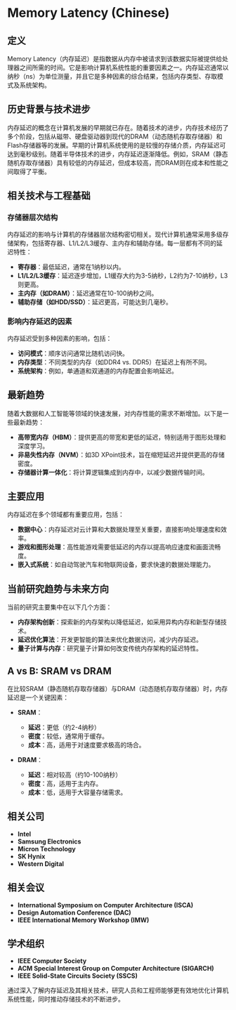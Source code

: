 # Memory Latency (Chinese)

## 定义

Memory Latency（内存延迟）是指数据从内存中被请求到该数据实际被提供给处理器之间所需的时间。它是影响计算机系统性能的重要因素之一。内存延迟通常以纳秒（ns）为单位测量，并且它是多种因素的综合结果，包括内存类型、存取模式及系统架构。

## 历史背景与技术进步

内存延迟的概念在计算机发展的早期就已存在。随着技术的进步，内存技术经历了多个阶段，包括从磁带、硬盘驱动器到现代的DRAM（动态随机存取存储器）和Flash存储器等的发展。早期的计算机系统使用的是较慢的存储介质，内存延迟可达到毫秒级别。随着半导体技术的进步，内存延迟逐渐降低。例如，SRAM（静态随机存取存储器）具有较低的内存延迟，但成本较高，而DRAM则在成本和性能之间取得了平衡。

## 相关技术与工程基础

### 存储器层次结构

内存延迟的影响与计算机的存储器层次结构密切相关。现代计算机通常采用多级存储架构，包括寄存器、L1/L2/L3缓存、主内存和辅助存储。每一层都有不同的延迟特性：

- **寄存器**：最低延迟，通常在1纳秒以内。
- **L1/L2/L3缓存**：延迟逐步增加，L1缓存大约为3-5纳秒，L2约为7-10纳秒，L3则更高。
- **主内存（如DRAM）**：延迟通常在10-100纳秒之间。
- **辅助存储（如HDD/SSD）**：延迟更高，可能达到几毫秒。

### 影响内存延迟的因素

内存延迟受到多种因素的影响，包括：

- **访问模式**：顺序访问通常比随机访问快。
- **内存类型**：不同类型的内存（如DDR4 vs. DDR5）在延迟上有所不同。
- **系统架构**：例如，单通道和双通道的内存配置会影响延迟。

## 最新趋势

随着大数据和人工智能等领域的快速发展，对内存性能的需求不断增加。以下是一些最新趋势：

- **高带宽内存（HBM）**：提供更高的带宽和更低的延迟，特别适用于图形处理和深度学习。
- **非易失性内存（NVM）**：如3D XPoint技术，旨在缩短延迟并提供更高的存储密度。
- **存储器计算一体化**：将计算逻辑集成到内存中，以减少数据传输时间。

## 主要应用

内存延迟在多个领域都有重要应用，包括：

- **数据中心**：内存延迟对云计算和大数据处理至关重要，直接影响处理速度和效率。
- **游戏和图形处理**：高性能游戏需要低延迟的内存以提高响应速度和画面流畅度。
- **嵌入式系统**：如自动驾驶汽车和物联网设备，要求快速的数据处理能力。

## 当前研究趋势与未来方向

当前的研究主要集中在以下几个方面：

- **内存架构创新**：探索新的内存架构以降低延迟，如采用异构内存和新型存储技术。
- **延迟优化算法**：开发更智能的算法来优化数据访问，减少内存延迟。
- **量子计算与内存**：研究量子计算如何改变传统内存架构的延迟特性。

## A vs B: SRAM vs DRAM

在比较SRAM（静态随机存取存储器）与DRAM（动态随机存取存储器）时，内存延迟是一个关键因素：

- **SRAM**：
  - **延迟**：更低（约2-4纳秒）
  - **密度**：较低，通常用于缓存。
  - **成本**：高，适用于对速度要求极高的场合。

- **DRAM**：
  - **延迟**：相对较高（约10-100纳秒）
  - **密度**：高，适用于主内存。
  - **成本**：低，适用于大容量存储需求。

## 相关公司

- **Intel**
- **Samsung Electronics**
- **Micron Technology**
- **SK Hynix**
- **Western Digital**

## 相关会议

- **International Symposium on Computer Architecture (ISCA)**
- **Design Automation Conference (DAC)**
- **IEEE International Memory Workshop (IMW)**

## 学术组织

- **IEEE Computer Society**
- **ACM Special Interest Group on Computer Architecture (SIGARCH)**
- **IEEE Solid-State Circuits Society (SSCS)**

通过深入了解内存延迟及其相关技术，研究人员和工程师能够更有效地优化计算机系统性能，同时推动存储技术的不断进步。